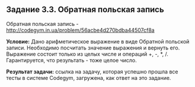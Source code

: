 **Задание 3.3. Обратная польская запись**
---------------------
Обратная польская запись - http://codegym.in.ua/problem/56acbe4d270bdba44507cf8a

**Условие:** Дано арифметическое выражение в виде Обратной польской записи. Необходимо посчитать значение выражения и вернуть его. Выражение состоит только из целых числе и операций +, -, *, /. Гарантируется, что результать - тоже целое число.

**Результат задачи:** ссылка на задачу, которая успешно прошла все тесты в системе Codegym, загружена, как ответ на это задание.    